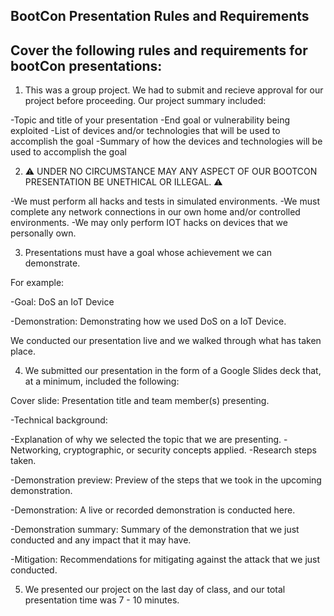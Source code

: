 ## **BootCon Presentation Rules and Requirements**
## **Cover the following rules and requirements for bootCon presentations:**


1. This was a group project. We had to submit and recieve approval for our project before proceeding. Our project summary included:

-Topic and title of your presentation
-End goal or vulnerability being exploited
-List of devices and/or technologies that will be used to accomplish the goal
-Summary of how the devices and technologies will be used to accomplish the goal



2. ⚠️ UNDER NO CIRCUMSTANCE MAY ANY ASPECT OF OUR BOOTCON PRESENTATION BE UNETHICAL OR ILLEGAL. ⚠️

-We must perform all hacks and tests in simulated environments.
-We must complete any network connections in our own home and/or controlled environments.
-We may only perform IOT hacks on devices that we personally own.



3. Presentations must have a goal whose achievement we can demonstrate.

For example:


-Goal: DoS an IoT Device


-Demonstration: Demonstrating how we used DoS on a IoT Device. 



We conducted our presentation live and we walked through what has taken place.



4. We submitted our presentation in the form of a Google Slides deck that, at a minimum, included the following:


Cover slide: Presentation title and team member(s) presenting.

-Technical background:

-Explanation of why we selected the topic that we are presenting.
-Networking, cryptographic, or security concepts applied.
-Research steps taken.



-Demonstration preview: Preview of the steps that we took in the upcoming demonstration.

-Demonstration: A live or recorded demonstration is conducted here.

-Demonstration summary: Summary of the demonstration that we just conducted and any impact that it may have.

-Mitigation: Recommendations for mitigating against the attack that we just conducted. 



5. We presented our project on the last day of class, and our total presentation time was 7 - 10 minutes.


